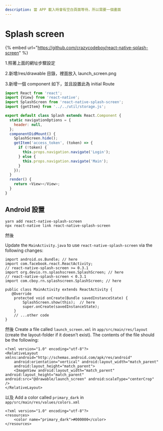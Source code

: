 ```yaml
---
description: 當 APP 載入時會有空白頁面等待，所以需要一個畫面
---
```


# Splash screen

{% embed url="https://github.com/crazycodeboy/react-native-splash-screen" %}

1.照著上面的網址步驟設定

2.新增/res/drawable 目錄，裡面放入 launch\_screen.png

3.新增一個 component 如下，並且設置此為 initial Route

```javascript
import React from 'react';
import {View} from 'react-native';
import SplashScreen from 'react-native-splash-screen';
import {getItem} from '../../util/storage.js';

export default class Splash extends React.Component {
  static navigationOptions = {
    header: null,
  };
  componentDidMount() {
    SplashScreen.hide();
    getItem('access_token', (token) => {
      if (!token) {
        this.props.navigation.navigate('Login');
      } else {
        this.props.navigation.navigate('Main');
      }
    });
  }
  render() {
    return <View></View>;
  }
}

```

## Android 設置

```text
yarn add react-native-splash-screen
npx react-native link react-native-splash-screen
```

然後

Update the `MainActivity.java` to use `react-native-splash-screen` via the following changes:

```text
import android.os.Bundle; // here
import com.facebook.react.ReactActivity;
// react-native-splash-screen >= 0.3.1
import org.devio.rn.splashscreen.SplashScreen; // here
// react-native-splash-screen < 0.3.1
import com.cboy.rn.splashscreen.SplashScreen; // here

public class MainActivity extends ReactActivity {
   @Override
    protected void onCreate(Bundle savedInstanceState) {
        SplashScreen.show(this);  // here
        super.onCreate(savedInstanceState);
    }
    // ...other code
}
```

然後 Create a file called `launch_screen.xml` in `app/src/main/res/layout` \(create the layout-folder if it doesn't exist\). The contents of the file should be the following:

```text
<?xml version="1.0" encoding="utf-8"?>
<RelativeLayout xmlns:android="http://schemas.android.com/apk/res/android"
    android:orientation="vertical" android:layout_width="match_parent"
    android:layout_height="match_parent">
    <ImageView android:layout_width="match_parent" android:layout_height="match_parent" android:src="@drawable/launch_screen" android:scaleType="centerCrop" />
</RelativeLayout>
```

以及 Add a color called `primary_dark` in `app/src/main/res/values/colors.xml`

```text
<?xml version="1.0" encoding="utf-8"?>
<resources>
    <color name="primary_dark">#000000</color>
</resources>
```

